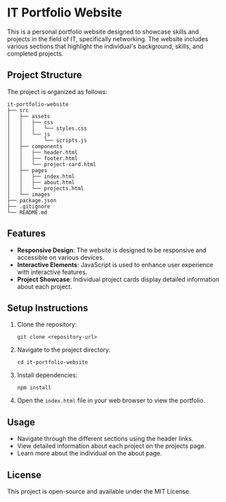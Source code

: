 # IT Portfolio Website

This is a personal portfolio website designed to showcase skills and projects in the field of IT, specifically networking. The website includes various sections that highlight the individual's background, skills, and completed projects.

## Project Structure

The project is organized as follows:

```
it-portfolio-website
├── src
│   ├── assets
│   │   ├── css
│   │   │   └── styles.css
│   │   └── js
│   │       └── scripts.js
│   ├── components
│   │   ├── header.html
│   │   ├── footer.html
│   │   └── project-card.html
│   ├── pages
│   │   ├── index.html
│   │   ├── about.html
│   │   └── projects.html
│   └── images
├── package.json
├── .gitignore
└── README.md
```

## Features

- **Responsive Design**: The website is designed to be responsive and accessible on various devices.
- **Interactive Elements**: JavaScript is used to enhance user experience with interactive features.
- **Project Showcase**: Individual project cards display detailed information about each project.

## Setup Instructions

1. Clone the repository:
   ```
   git clone <repository-url>
   ```
2. Navigate to the project directory:
   ```
   cd it-portfolio-website
   ```
3. Install dependencies:
   ```
   npm install
   ```
4. Open the `index.html` file in your web browser to view the portfolio.

## Usage

- Navigate through the different sections using the header links.
- View detailed information about each project on the projects page.
- Learn more about the individual on the about page.

## License

This project is open-source and available under the MIT License.